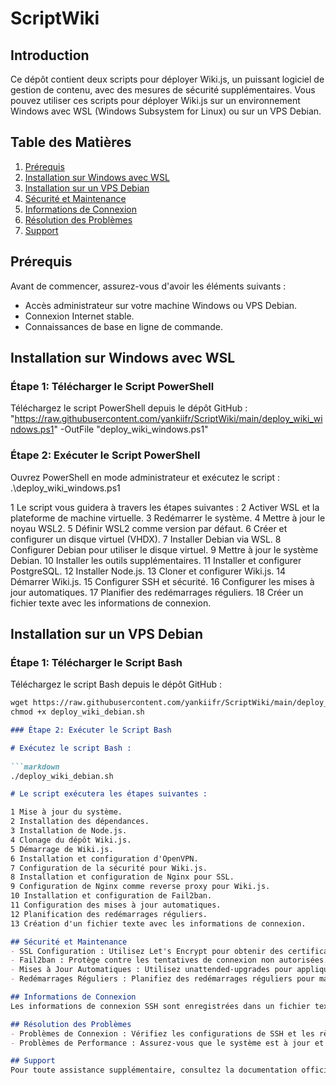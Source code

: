 # ScriptWiki

## Introduction

Ce dépôt contient deux scripts pour déployer Wiki.js, un puissant logiciel de gestion de contenu, avec des mesures de sécurité supplémentaires. Vous pouvez utiliser ces scripts pour déployer Wiki.js sur un environnement Windows avec WSL (Windows Subsystem for Linux) ou sur un VPS Debian.

## Table des Matières

1. [Prérequis](#prérequis)
2. [Installation sur Windows avec WSL](#installation-sur-windows-avec-wsl)
3. [Installation sur un VPS Debian](#installation-sur-un-vps-debian)
4. [Sécurité et Maintenance](#sécurité-et-maintenance)
5. [Informations de Connexion](#informations-de-connexion)
6. [Résolution des Problèmes](#résolution-des-problèmes)
7. [Support](#support)

## Prérequis

Avant de commencer, assurez-vous d'avoir les éléments suivants :
- Accès administrateur sur votre machine Windows ou VPS Debian.
- Connexion Internet stable.
- Connaissances de base en ligne de commande.

## Installation sur Windows avec WSL

### Étape 1: Télécharger le Script PowerShell

Téléchargez le script PowerShell depuis le dépôt GitHub :
"https://raw.githubusercontent.com/yankiifr/ScriptWiki/main/deploy_wiki_windows.ps1" -OutFile "deploy_wiki_windows.ps1"

### Étape 2: Exécuter le Script PowerShell
Ouvrez PowerShell en mode administrateur et exécutez le script :
  .\deploy_wiki_windows.ps1

1 Le script vous guidera à travers les étapes suivantes :
2 Activer WSL et la plateforme de machine virtuelle.
3 Redémarrer le système.
4 Mettre à jour le noyau WSL2.
5 Définir WSL2 comme version par défaut.
6 Créer et configurer un disque virtuel (VHDX).
7 Installer Debian via WSL.
8 Configurer Debian pour utiliser le disque virtuel.
9 Mettre à jour le système Debian.
10 Installer les outils supplémentaires.
11 Installer et configurer PostgreSQL.
12 Installer Node.js.
13 Cloner et configurer Wiki.js.
14 Démarrer Wiki.js.
15 Configurer SSH et sécurité.
16 Configurer les mises à jour automatiques.
17 Planifier des redémarrages réguliers.
18 Créer un fichier texte avec les informations de connexion.

## Installation sur un VPS Debian

### Étape 1: Télécharger le Script Bash

Téléchargez le script Bash depuis le dépôt GitHub :

```markdown
wget https://raw.githubusercontent.com/yankiifr/ScriptWiki/main/deploy_wiki_debian.sh -O deploy_wiki_debian.sh
chmod +x deploy_wiki_debian.sh

### Étape 2: Exécuter le Script Bash

# Exécutez le script Bash :
 
```markdown
./deploy_wiki_debian.sh

# Le script exécutera les étapes suivantes :

1 Mise à jour du système.
2 Installation des dépendances.
3 Installation de Node.js.
4 Clonage du dépôt Wiki.js.
5 Démarrage de Wiki.js.
6 Installation et configuration d'OpenVPN.
7 Configuration de la sécurité pour Wiki.js.
8 Installation et configuration de Nginx pour SSL.
9 Configuration de Nginx comme reverse proxy pour Wiki.js.
10 Installation et configuration de Fail2ban.
11 Configuration des mises à jour automatiques.
12 Planification des redémarrages réguliers.
13 Création d'un fichier texte avec les informations de connexion.

## Sécurité et Maintenance
- SSL Configuration : Utilisez Let's Encrypt pour obtenir des certificats SSL gratuits et sécuriser les connexions HTTPS.
- Fail2ban : Protège contre les tentatives de connexion non autorisées.
- Mises à Jour Automatiques : Utilisez unattended-upgrades pour appliquer automatiquement les mises à jour de sécurité.
- Redémarrages Réguliers : Planifiez des redémarrages réguliers pour maintenir la stabilité du système.

## Informations de Connexion
Les informations de connexion SSH sont enregistrées dans un fichier texte pour référence future. Assurez-vous de stocker ce fichier en lieu sûr.

## Résolution des Problèmes
- Problèmes de Connexion : Vérifiez les configurations de SSH et les règles de pare-feu.
- Problèmes de Performance : Assurez-vous que le système est à jour et redémarrez régulièrement.

## Support
Pour toute assistance supplémentaire, consultez la documentation officielle de Wiki.js ou contactez le support technique. En suivant ce manuel, vous pourrez déployer et sécuriser efficacement Wiki.js sur Windows avec WSL ou sur un VPS Debian.
